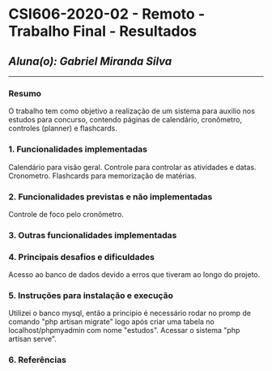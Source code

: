 # **CSI606-2020-02 - Remoto - Trabalho Final - Resultados**
## *Aluna(o): Gabriel Miranda Silva*

--------------

<!-- Este documento tem como objetivo apresentar o projeto desenvolvido, considerando o que foi definido na proposta e o produto final. -->

### Resumo

  O trabalho tem como objetivo a realização de um sistema para auxilio nos estudos para concurso, contendo páginas de calendário, cronômetro, controles (planner) e flashcards.

### 1. Funcionalidades implementadas

  Calendário para visão geral.
  Controle para controlar as atividades e datas.
  Cronometro.
  Flashcards para memorização de matérias.
  
### 2. Funcionalidades previstas e não implementadas

  Controle de foco pelo cronômetro.

### 3. Outras funcionalidades implementadas



### 4. Principais desafios e dificuldades

  Acesso ao banco de dados devido a erros que tiveram ao longo do projeto.

### 5. Instruções para instalação e execução

  Utilizei o banco mysql, então a principio é necessário rodar no promp de comando "php artisan migrate" logo após criar uma tabela no localhost/phpmyadmin com nome "estudos". Acessar o sistema "php artisan serve".

### 6. Referências
<!-- Referências podem ser incluídas, caso necessário. Utilize o padrão ABNT. -->
